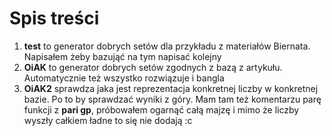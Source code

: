 # Spis treści

1. **test** to generator dobrych setów dla przykładu z materiałów Biernata. Napisałem żeby bazująć na tym napisać kolejny
2. **OiAK** to generator dobrych setów zgodnych z bazą z artykułu. Automatycznie też wszystko rozwiązuje i bangla
3. **OiAK2** sprawdza jaka jest reprezentacja konkretnej liczby w konkretnej bazie. Po to by sprawdzać wyniki z góry. Mam tam też komentarzu parę funkcji z **pari gp**, próbowałem ogarnąć całą majzę i mimo że liczby wyszły całkiem ładne to się nie dodają :c